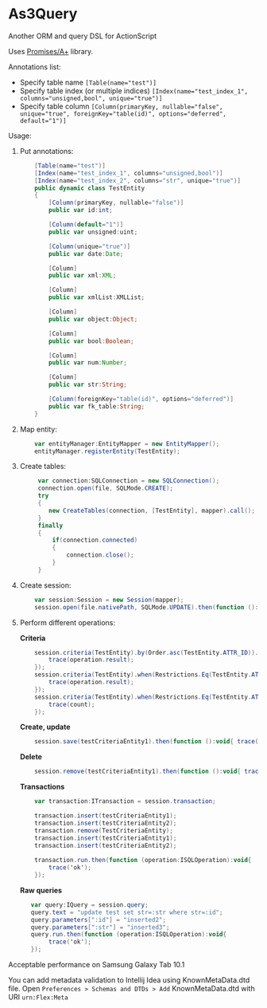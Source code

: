 As3Query
========

Another ORM and query DSL for ActionScript

Uses [Promises/A+](https://github.com/CodeCatalyst/promise-as3) library.

Annotations list:
* Specify table name `[Table(name="test")]`
* Specify table index (or multiple indices) `[Index(name="test_index_1", columns="unsigned,bool", unique="true")]`
* Specify table column `[Column(primaryKey, nullable="false", unique="true", foreignKey="table(id)", options="deferred", default="1")]`

Usage:

1. Put annotations:
    ```ActionScript
        [Table(name="test")]
        [Index(name="test_index_1", columns="unsigned,bool")]
        [Index(name="test_index_2", columns="str", unique="true")]
        public dynamic class TestEntity
        {
            [Column(primaryKey, nullable="false")]
            public var id:int;
    
            [Column(default="1")]
            public var unsigned:uint;
    
            [Column(unique="true")]
            public var date:Date;
    
            [Column]
            public var xml:XML;
    
            [Column]
            public var xmlList:XMLList;
    
            [Column]
            public var object:Object;
    
            [Column]
            public var bool:Boolean;
    
            [Column]
            public var num:Number;
    
            [Column]
            public var str:String;
    
            [Column(foreignKey="table(id)", options="deferred")]
            public var fk_table:String;
        }
    ```
2. Map entity:

    ```ActionScript
        var entityManager:EntityMapper = new EntityMapper();
        entityManager.registerEntity(TestEntity);
    ```
3. Create tables:

    ```ActionScript
         var connection:SQLConnection = new SQLConnection();
         connection.open(file, SQLMode.CREATE);
         try
         {
            new CreateTables(connection, [TestEntity], mapper).call();
         }
         finally
         {
             if(connection.connected)
             {
                 connection.close();
             }
         }
    ```
4. Create session:

    ```ActionScript
        var session:Session = new Session(mapper);
        session.open(file.nativePath, SQLMode.UPDATE).then(function ():void{ trace('ok') });
    ```
5. Perform different operations:
    
    <b>Criteria</b>
    ```ActionScript
        session.criteria(TestEntity).by(Order.asc(TestEntity.ATTR_ID)).list.then(function (operation:ISQLOperation):void{ 
            trace(operation.result); 
        });
        session.criteria(TestEntity).when(Restrictions.Eq(TestEntity.ATTR_ID, 1)).unique.then(function (operation:ISQLOperation):void{ 
            trace(operation.result); 
        });
        session.criteria(TestEntity).when(Restrictions.Eq(TestEntity.ATTR_ID, 1)).count.then(function (count:int):void{ 
            trace(count); 
        });
    ```
    
    <b>Create, update</b>
    ```ActionScript
        session.save(testCriteriaEntity1).then(function ():void{ trace('ok') });
    ```
    
    <b>Delete</b>
    ```ActionScript
        session.remove(testCriteriaEntity1).then(function ():void{ trace('ok') });
    ```
    
    <b>Transactions</b>
    ```ActionScript
        var transaction:ITransaction = session.transaction;

        transaction.insert(testCriteriaEntity1);
        transaction.insert(testCriteriaEntity2);
        transaction.remove(TestCriteriaEntity);
        transaction.insert(testCriteriaEntity1);
        transaction.insert(testCriteriaEntity2);
        
        transaction.run.then(function (operation:ISQLOperation):void{ 
            trace('ok'); 
        });
    ```
    
    <b>Raw queries</b>
    ```ActionScript
       var query:IQuery = session.query;
       query.text = "update test set str=:str where str=:id";
       query.parameters[":id"] = "inserted2";
       query.parameters[":str"] = "inserted3";
       query.run.then(function (operation:ISQLOperation):void{ 
            trace('ok'); 
       });
    ```
    
   
Acceptable performance on Samsung Galaxy Tab 10.1

You can add metadata validation to Intellij Idea using KnownMetaData.dtd file.
Open `Preferences > Schemas and DTDs > Add` KnownMetaData.dtd with URI `urn:Flex:Meta`
